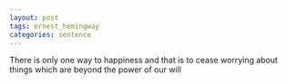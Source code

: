 ```yaml
---
layout: post
tags: ernest_hemingway
categories: sentence
---
```


There is only one way to happiness and that is to cease worrying about things which are beyond the power of our will